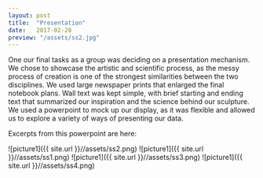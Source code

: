 ```yaml
---
layout: post
title:  "Presentation"
date:   2017-02-28
preview: "/assets/ss2.jpg"
---
```


One our final tasks as a group was deciding on a presentation mechanism. We chose
to showcase the artistic and scientific process, as the messy process of creation is one of the strongest
similarities between the two disciplines. We used large newspaper prints that
enlarged the final notebook plans. Wall text was kept simple, with brief starting
and ending text that summarized our inspiration and the science behind our sculpture.
We used a powerpoint to mock up our display, as it was flexible and allowed us to
explore a variety of ways of presenting our data.

Excerpts from this powerpoint are here:

![picture1]({{ site.url }}//assets/ss2.png)
![picture1]({{ site.url }}//assets/ss1.png)
![picture1]({{ site.url }}//assets/ss3.png)
![picture1]({{ site.url }}//assets/ss4.png)
